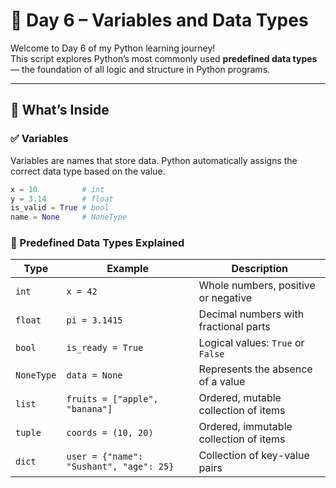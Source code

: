 # 🐍 Day 6 – Variables and Data Types

Welcome to Day 6 of my Python learning journey!  
This script explores Python’s most commonly used **predefined data types** — the foundation of all logic and structure in Python programs.

---

## 📘 What’s Inside

### ✅ Variables
Variables are names that store data. Python automatically assigns the correct data type based on the value.

```python
x = 10          # int
y = 3.14        # float
is_valid = True # bool
name = None     # NoneType
```
### 🧠 Predefined Data Types Explained

| Type       | Example                                | Description                                      |
|------------|----------------------------------------|--------------------------------------------------|
| `int`      | `x = 42`                               | Whole numbers, positive or negative              |
| `float`    | `pi = 3.1415`                          | Decimal numbers with fractional parts            |
| `bool`     | `is_ready = True`                      | Logical values: `True` or `False`                |
| `NoneType` | `data = None`                          | Represents the absence of a value                |
| `list`     | `fruits = ["apple", "banana"]`         | Ordered, mutable collection of items             |
| `tuple`    | `coords = (10, 20)`                    | Ordered, immutable collection of items           |
| `dict`     | `user = {"name": "Sushant", "age": 25}`| Collection of key-value pairs                    |

